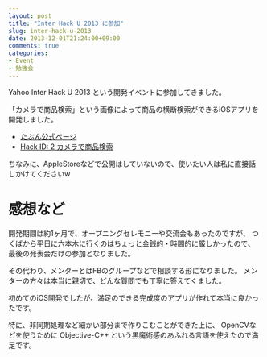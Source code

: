 ```yaml
---
layout: post
title: "Inter Hack U 2013 に参加"
slug: inter-hack-u-2013
date: 2013-12-01T21:24:00+09:00
comments: true
categories: 
- Event
- 勉強会
---
```


Yahoo Inter Hack U 2013 という開発イベントに参加してきました。

「カメラで商品検索」という画像によって商品の横断検索ができるiOSアプリを開発しました。

<!--more-->

* [たぶん公式ページ](c2search.gam0022.net)
* [Hack ID: 2 カメラで商品検索](http://yhacks.jp/hacku/inter2013/works/2)

ちなみに、AppleStoreなどで公開はしていないので、使いたい人は私に直接話しかけてくださいw

# 感想など

開発期間は約1ヶ月で、オープニングセレモニーや交流会もあったのですが、
つくばから平日に六本木に行くのはちょっと金銭的・時間的に厳しかったので、
最後の発表会だけの参加となりました。

その代わり、メンターとはFBのグループなどで相談する形になりました。
メンターの方々は本当に親切で、どんな質問でも丁寧に答えてくました。

初めてのiOS開発でしたが、満足のできる完成度のアプリが作れて本当に良かったです。

特に、非同期処理など細かい部分まで作りこむことができた上に、
OpenCVなどを使うために Objective-C++ という黒魔術感のあふれる言語を使えたので満足です。
